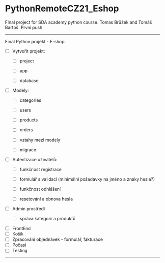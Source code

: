 # PythonRemoteCZ21_Eshop
FInal project for SDA academy python course. Tomas Brůžek and Tomáš Bartoš. 
Prvni push

<hr>

Final Python projekt - E-shop
-[ ] Vytvořit projekt:
  -[ ] project
  -[ ] app
  -[ ] database


-[ ] Modely:
  -[ ] categories
  -[ ] users
  -[ ] products
  -[ ] orders
  -[ ] vztahy mezi modely
  -[ ] migrace


-[ ] Autentizace uživatelů:
  -[ ] funkčnost registrace
  -[ ] formulář s validací (minimální požadavky na jméno a znaky hesla?)
  -[ ] funkčnost odhlášení
  -[ ] resetování a obnova hesla


-[ ] Admin prostředí
  - [ ] správa kategorií a produktů


-[ ] FrontEnd
-[ ] Košík
-[ ] Zpracování objednávek - formulář, fakturace
-[ ] Počasí
-[ ] Testing
<hr>